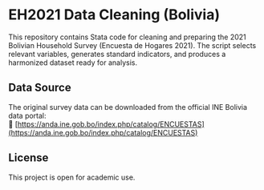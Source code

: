 # EH2021 Data Cleaning (Bolivia)

This repository contains Stata code for cleaning and preparing the 2021 Bolivian Household Survey (Encuesta de Hogares 2021). The script selects relevant variables, generates standard indicators, and produces a harmonized dataset ready for analysis.

## Data Source

The original survey data can be downloaded from the official INE Bolivia data portal:  
🔗 [https://anda.ine.gob.bo/index.php/catalog/ENCUESTAS](https://anda.ine.gob.bo/index.php/catalog/ENCUESTAS)

## License

This project is open for academic use. 
